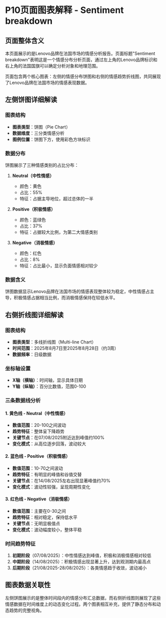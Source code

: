 # P10页面图表解释 - Sentiment breakdown

## 页面整体含义

本页面展示的是Lenovo品牌在法国市场的情感分析报告。页面标题"Sentiment breakdown"表明这是一个情感分布分析页面，通过左上角的Lenovo品牌标识和右上角的法国国旗可以确定分析对象和地理范围。

页面包含两个核心图表：左侧的情感分布饼图和右侧的情感趋势折线图，共同展现了Lenovo品牌在法国市场的情感表现数据。

## 左侧饼图详细解读

### 图表结构
- **图表类型**：饼图（Pie Chart）
- **数据维度**：三分类情感分析
- **图例位置**：饼图下方，使用彩色方块标识

### 数据分布
饼图展示了三种情感类别的占比分布：

1. **Neutral（中性情感）**
   - 颜色：黄色
   - 占比：55%
   - 特征：占据主导地位，超过总体的一半

2. **Positive（积极情感）**
   - 颜色：蓝绿色
   - 占比：37%
   - 特征：占据较大比例，为第二大情感类别

3. **Negative（消极情感）**
   - 颜色：红色
   - 占比：8%
   - 特征：占比最小，显示负面情感相对较少

### 数据含义
饼图数据显示Lenovo品牌在法国市场的情感表现整体较为稳定，中性情感占主导，积极情感占据相当比例，而消极情感保持在较低水平。

## 右侧折线图详细解读

### 图表结构
- **图表类型**：多线折线图（Multi-line Chart）
- **时间范围**：2025年8月7日至2025年8月28日（约3周）
- **数据频率**：日级数据

### 坐标轴设置
- **X轴（横轴）**：时间轴，显示具体日期
- **Y轴（纵轴）**：百分比数值，范围0-100

### 三条数据线分析

#### 1. 黄色线 - Neutral（中性情感）
- **数值范围**：20-100之间波动
- **趋势特征**：整体呈下降趋势
- **关键节点**：在07/08/2025附近达到峰值约100%
- **变化模式**：从高位逐步回落，波动较大

#### 2. 蓝色线 - Positive（积极情感）
- **数值范围**：10-70之间波动
- **趋势特征**：有明显的峰值和谷值交替
- **关键节点**：在14/08/2025左右出现显著峰值约70%
- **变化模式**：波动性较强，呈现周期性变化

#### 3. 红色线 - Negative（消极情感）
- **数值范围**：主要在0-30之间
- **趋势特征**：相对稳定，保持低水平
- **关键节点**：无明显极值点
- **变化模式**：波动幅度较小，整体平稳

### 时间趋势特征
1. **初期阶段**（07/08/2025）：中性情感达到峰值，积极和消极情感相对较低
2. **中期阶段**（14/08/2025）：积极情感出现显著上升，达到观测期内最高点
3. **后期阶段**（21/08/2025-28/08/2025）：各类情感趋于收敛，波动减小

## 图表数据关联性

左侧饼图展示的是整体时间段内的情感分布汇总数据，而右侧折线图则展现了这些情感数据在时间维度上的动态变化过程。两个图表相互补充，提供了静态分布和动态趋势的完整视角。